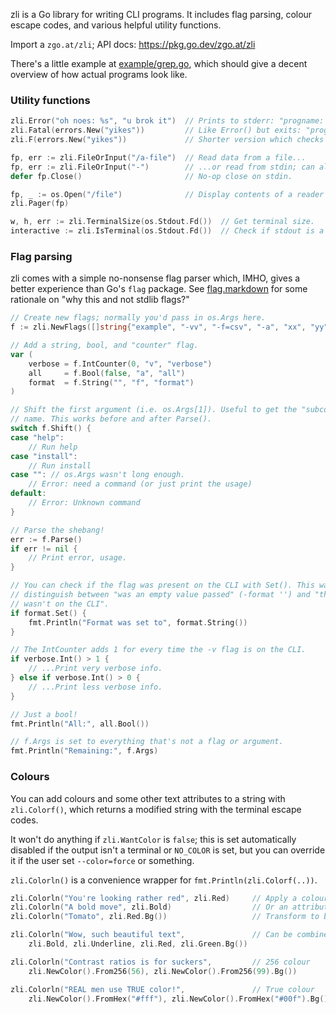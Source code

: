 zli is a Go library for writing CLI programs. It includes flag parsing, colour
escape codes, and various helpful utility functions.

Import a `zgo.at/zli`; API docs: https://pkg.go.dev/zgo.at/zli

There's a little example at [example/grep.go](example/grep.go), which should
give a decent overview of how actual programs look like.


### Utility functions

```go
zli.Error("oh noes: %s", "u brok it")  // Prints to stderr: "progname: oh noes: u brok it"
zli.Fatal(errors.New("yikes"))         // Like Error() but exits: "progname: yikes"
zli.F(errors.New("yikes"))             // Shorter version which checks if err is nil first.

fp, err := zli.FileOrInput("/a-file")  // Read data from a file...
fp, err := zli.FileOrInput("-")        // ...or read from stdin; can also use "" for stdin
defer fp.Close()                       // No-op close on stdin.

fp, _ := os.Open("/file")              // Display contents of a reader in $PAGER.
zli.Pager(fp)

w, h, err := zli.TerminalSize(os.Stdout.Fd())  // Get terminal size.
interactive := zli.IsTerminal(os.Stdout.Fd())  // Check if stdout is a terminal.
```


### Flag parsing

zli comes with a simple no-nonsense flag parser which, IMHO, gives a better
experience than Go's `flag` package. See [flag.markdown](/flag.markdown) for
some rationale on "why this and not stdlib flags?"

```go
// Create new flags; normally you'd pass in os.Args here.
f := zli.NewFlags([]string{"example", "-vv", "-f=csv", "-a", "xx", "yy"})

// Add a string, bool, and "counter" flag.
var (
    verbose = f.IntCounter(0, "v", "verbose")
    all     = f.Bool(false, "a", "all")
    format  = f.String("", "f", "format")
)

// Shift the first argument (i.e. os.Args[1]). Useful to get the "subcommand"
// name. This works before and after Parse().
switch f.Shift() {
case "help":
    // Run help
case "install":
    // Run install
case "": // os.Args wasn't long enough.
    // Error: need a command (or just print the usage)
default:
    // Error: Unknown command
}

// Parse the shebang!
err := f.Parse()
if err != nil {
    // Print error, usage.
}

// You can check if the flag was present on the CLI with Set(). This way you can
// distinguish between "was an empty value passed" (-format '') and "this flag
// wasn't on the CLI".
if format.Set() {
    fmt.Println("Format was set to", format.String())
}

// The IntCounter adds 1 for every time the -v flag is on the CLI.
if verbose.Int() > 1 {
    // ...Print very verbose info.
} else if verbose.Int() > 0 {
    // ...Print less verbose info.
}

// Just a bool!
fmt.Println("All:", all.Bool())

// f.Args is set to everything that's not a flag or argument.
fmt.Println("Remaining:", f.Args)
```

### Colours

You can add colours and some other text attributes to a string with
`zli.Colorf()`, which returns a modified string with the terminal escape codes.

It won't do anything if `zli.WantColor` is `false`; this is set automatically
disabled if the output isn't a terminal or `NO_COLOR` is set, but you can
override it if the user set `--color=force` or something.

`zli.Colorln()` is a convenience wrapper for `fmt.Println(zli.Colorf(..))`.

```go
zli.Colorln("You're looking rather red", zli.Red)     // Apply a colour.
zli.Colorln("A bold move", zli.Bold)                  // Or an attribute.
zli.Colorln("Tomato", zli.Red.Bg())                   // Transform to background colour.

zli.Colorln("Wow, such beautiful text",               // Can be combined.
    zli.Bold, zli.Underline, zli.Red, zli.Green.Bg())

zli.Colorln("Contrast ratios is for suckers",         // 256 colour
    zli.NewColor().From256(56), zli.NewColor().From256(99).Bg())

zli.Colorln("REAL men use TRUE color!",               // True colour
    zli.NewColor().FromHex("#fff"), zli.NewColor().FromHex("#00f").Bg())
```
